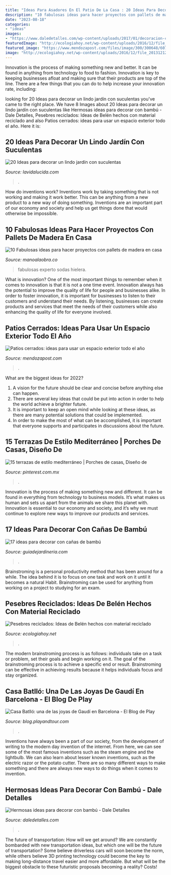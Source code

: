 ```yaml
---
title: "Ideas Para Asadores En El Patio De La Casa : 20 Ideas Para Decorar Un Lindo Jardín Con Suculentas"
description: "10 fabulosas ideas para hacer proyectos con pallets de madera en casa"
date: "2023-08-18"
categories:
- "ideas"
images:
- "https://www.daledetalles.com/wp-content/uploads/2017/01/decoracion-con-bambu2.jpg"
featuredImage: "http://ecologiahoy.net/wp-content/uploads/2016/12/file_20131212085922.jpg"
featured_image: "https://www.mendozapost.com/files/image/300/300648/607ade28badd7_570_882!.jpg?s=8d007319c6d03b0a928c97bbc3542a9c&amp;d=1618665004"
image: "http://ecologiahoy.net/wp-content/uploads/2016/12/file_20131212085922.jpg"
---
```



Innovation is the process of making something new and better. It can be found in anything from technology to food to fashion. Innovation is key to keeping businesses afloat and making sure that their products are top of the line. There are a few things that you can do to help increase your innovation rate, including:

	

		
looking for 20 Ideas para decorar un lindo jardín con suculentas you've came to the right place. We have 8 Images about 20 Ideas para decorar un lindo jardín con suculentas like Hermosas ideas para decorar con bambú - Dale Detalles, Pesebres reciclados: Ideas de Belén hechos con material reciclado and also Patios cerrados: ideas para usar un espacio exterior todo el año. Here it is:
		
    
## 20 Ideas Para Decorar Un Lindo Jardín Con Suculentas

<img loading=lazy src="https://www.lavidalucida.com/wp-content/uploads/2014/09/1534336_187117581488707_599128456_n.jpg" onerror="this.onerror=null;this.src='https://tse1.mm.bing.net/th?id=OIP.VYEZimbtUC--piMRCR7BTgHaJ4&amp;pid=15.1';" alt="20 Ideas para decorar un lindo jardín con suculentas">

_Source: lavidalucida.com_

>. 

	

How do inventions work?
Inventions work by taking something that is not working and making it work better. This can be anything from a new product to a new way of doing something. Inventions are an important part of our economy and society and help us get things done that would otherwise be impossible.

    
## 10 Fabulosas Ideas Para Hacer Proyectos Con Pallets De Madera En Casa

<img loading=lazy src="http://manoalaobra.co/wp-content/uploads/2017/06/B6-5.jpg" onerror="this.onerror=null;this.src='https://tse1.mm.bing.net/th?id=OIP.0HHjIi3yQz7EJoF0_cJlLQHaG4&amp;pid=15.1';" alt="10 Fabulosas ideas para hacer proyectos con pallets de madera en casa">

_Source: manoalaobra.co_

>fabulosas experto sodas hielera. 

	

What is innovation?
One of the most important things to remember when it comes to innovation is that it is not a one time event. Innovation always has the potential to improve the quality of life for people and businesses alike. In order to foster innovation, it is important for businesses to listen to their customers and understand their needs. By listening, businesses can create products and services that meet the needs of their customers while also enhancing the quality of life for everyone involved.

    
## Patios Cerrados: Ideas Para Usar Un Espacio Exterior Todo El Año

<img loading=lazy src="https://www.mendozapost.com/files/image/300/300648/607ade28badd7_570_882!.jpg?s=8d007319c6d03b0a928c97bbc3542a9c&amp;d=1618665004" onerror="this.onerror=null;this.src='https://tse4.mm.bing.net/th?id=OIP.1-QlR37ASeDU4xXAChjOHgHaLd&amp;pid=15.1';" alt="Patios cerrados: ideas para usar un espacio exterior todo el año">

_Source: mendozapost.com_

>. 

	

What are the biggest ideas for 2022?
1. A vision for the future should be clear and concise before anything else can happen. 
2. There are several key ideas that could be put into action in order to help the world achieve a brighter future. 
3. It is important to keep an open mind while looking at these ideas, as there are many potential solutions that could be implemented. 
4. In order to make the most of what can be accomplished, it is important that everyone supports and participates in discussions about the future.

    
## 15 Terrazas De Estilo Mediterráneo | Porches De Casas, Diseño De

<img loading=lazy src="https://i.pinimg.com/736x/6c/a5/3c/6ca53c03a50a655ea5c9f6fe4869ab95.jpg" onerror="this.onerror=null;this.src='https://tse3.mm.bing.net/th?id=OIP.asqwG1NlMChc3aVLMl0JxgHaJ3&amp;pid=15.1';" alt="15 terrazas de estilo mediterráneo | Porches de casas, Diseño de">

_Source: pinterest.com.mx_

>. 

	

Innovation is the process of making something new and different. It can be found in everything from technology to business models. It’s what makes us human and sets us apart from the animals we share this planet with. Innovation is essential to our economy and society, and it’s why we must continue to explore new ways to improve our products and services.

    
## 17 Ideas Para Decorar Con Cañas De Bambú

<img loading=lazy src="https://www.guiadejardineria.com/wp-content/uploads/2019/01/Ideas-para-decorar-con-canas-de-bambu10.jpg" onerror="this.onerror=null;this.src='https://tse3.mm.bing.net/th?id=OIP.ojfmy-2kvDmURjyQosH7lQHaLH&amp;pid=15.1';" alt="17 ideas para decorar con cañas de bambú">

_Source: guiadejardineria.com_

>. 

	

Brainstroming is a personal productivity method that has been around for a while. The idea behind it is to focus on one task and work on it until it becomes a natural Habit. Brainstroming can be used for anything from working on a project to studying for an exam.

    
## Pesebres Reciclados: Ideas De Belén Hechos Con Material Reciclado

<img loading=lazy src="http://ecologiahoy.net/wp-content/uploads/2016/12/file_20131212085922.jpg" onerror="this.onerror=null;this.src='https://tse3.mm.bing.net/th?id=OIP.eWNA4SGvKpRIhBTtv4fkpgHaFh&amp;pid=15.1';" alt="Pesebres reciclados: Ideas de Belén hechos con material reciclado">

_Source: ecologiahoy.net_

>. 

	

The modern brainstroming process is as follows: individuals take on a task or problem, set their goals and begin working on it. The goal of the brainstroming process is to achieve a specific end or result. Brainstroming can be effective in achieving results because it helps individuals focus and stay organized.

    
## Casa Batlló: Una De Las Joyas De Gaudí En Barcelona - El Blog De Play

<img loading=lazy src="https://blog.playandtour.com/wp-content/uploads/2019/12/iStock-172710932.jpg" onerror="this.onerror=null;this.src='https://tse2.mm.bing.net/th?id=OIP.0JlEKiLzGSeXwP6Po-sLwQHaE7&amp;pid=15.1';" alt="Casa Batlló: una de las joyas de Gaudí en Barcelona - El Blog de Play">

_Source: blog.playandtour.com_

>. 

	

Inventions have always been a part of our society, from the development of writing to the modern day invention of the internet. From here, we can see some of the most famous inventions such as the steam engine and the lightbulb. We can also learn about lesser known inventions, such as the electric razor or the potato cutter. There are so many different ways to make something and there are always new ways to do things when it comes to invention.

    
## Hermosas Ideas Para Decorar Con Bambú - Dale Detalles

<img loading=lazy src="https://www.daledetalles.com/wp-content/uploads/2017/01/decoracion-con-bambu2.jpg" onerror="this.onerror=null;this.src='https://tse4.mm.bing.net/th?id=OIP.HaQGnU9GPSsWytQAznTAugHaLH&amp;pid=15.1';" alt="Hermosas ideas para decorar con bambú - Dale Detalles">

_Source: daledetalles.com_

>. 

	

The future of transportation: How will we get around?
We are constantly bombarded with new transportation ideas, but which one will be the future of transportation? Some believe driverless cars will soon become the norm, while others believe 3D printing technology could become the key to making long-distance travel easier and more affordable. But what will be the biggest obstacle to these futuristic proposals becoming a reality? Costs!

